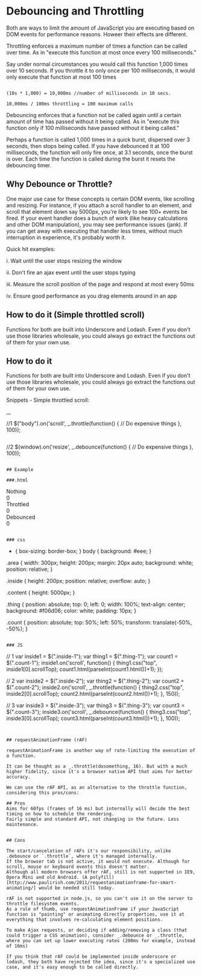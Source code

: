 # Debouncing and Throttling

Both are ways to limit the amount of JavaScript you are executing based on DOM events for performance reasons. Howeer their effects are different.

Throttling enforces a maximum number of times a function can be called over time. As in "execute this function at most once every 100 milliseconds."

Say under normal circumstances you would call this function 1,000 times over 10 seconds. If you throttle it to only once per 100 milliseconds, it would only execute that function at most 100 times

```

(10s * 1,000) = 10,000ms //number of milliseconds in 10 secs. 

10,000ms / 100ms throttling = 100 maximum calls

```

Debouncing enforces that a function not be called again until a certain amount of time has passed without it being called. As in "execute this function only if 100 milliseconds have passed without it being called."

Perhaps a function is called 1,000 times in a quick burst, dispersed over 3 seconds, then stops being called. If you have debounced it at 100 milliseconds, the function will only fire once, at 3.1 seconds, once the burst is over. Each time the function is called during the burst it resets the debouncing timer.

## Why Debounce or Throttle?

One major use case for these concepts is certain DOM events, like scrolling and resizing. For instance, if you attach a scroll handler to an element, and scroll that element down say 5000px, you're likely to see 100+ events be fired. If your event handler does a bunch of work (like heavy calculations and other DOM manipulation), you may see performance issues (jank). If you can get away with executing that handler less times, without much interruption in experience, it's probably worth it.


Quick hit examples:

i. Wait until the user stops resizing the window

ii. Don't fire an ajax event until the user stops typing

iii. Measure the scroll position of the page and respond at most every 50ms

iv. Ensure good performance as you drag elements around in an app

## How to do it (Simple throttled scroll)

Functions for both are built into Underscore and Lodash. Even if you don't use those libraries wholesale, you could always go extract the functions out of them for your own use.



## How to do it

Functions for both are built into Underscore and Lodash. Even if you don't use those libraries wholesale, you could always go extract the functions out of them for your own use.

Snippets - Simple throttled scroll:

,,,

//1
$("body").on('scroll', _.throttle(function() {
  // Do expensive things
}, 100));

```

```
//2
$(window).on('resize', _.debounce(function() {
  // Do expensive things
}, 100));

```

## Example

###.html

```
<div class="area area-1">
  <div class="inside inside-1">
    <div class="content content-2"></div>
    <div class="thing thing-1">Nothing</div>
  </div>
  <div class="count count-1">0</div>
</div>

<div class="area area-2">
  <div class="inside inside-2">
    <div class="content content-2"></div>
    <div class="thing thing-2">Throttled</div>
  </div>
  <div class="count count-2">0</div>
</div>

<div class="area area-3">
  <div class="inside inside-3">
    <div class="content content-3"></div>
    <div class="thing thing-3">Debounced</div>
  </div>
  <div class="count count-3">0</div>
</div>

```

### css

```
* {
  box-sizing: border-box;
}
body {
  background: #eee;
}

.area {
  width: 300px;
  height: 200px;
  margin: 20px auto;
  background: white;
  position: relative;
}

.inside {
  height: 200px;
  position: relative;
  overflow: auto;
}

.content {
  height: 5000px;
}

.thing {
  position: absolute;
  top: 0;
  left: 0;
  width: 100%;
  text-align: center;
  background: #f06d06;
  color: white;
  padding: 10px;
}

.count {
  position: absolute;
  top: 50%;
  left: 50%;
  transform: translate(-50%, -50%);
}

```

### JS

```
// 1
var inside1 = $(".inside-1");
var thing1 = $(".thing-1");
var count1 = $(".count-1");
inside1.on('scroll', function() {
  thing1.css("top", inside1[0].scrollTop);
  count1.html(parseInt(count1.html())+1);
});

// 2 
var inside2 = $(".inside-2");
var thing2 = $(".thing-2");
var count2 = $(".count-2");
inside2.on('scroll', _.throttle(function() {
  thing2.css("top", inside2[0].scrollTop); 
  count2.html(parseInt(count2.html())+1);
}, 150));

// 3
var inside3 = $(".inside-3");
var thing3 = $(".thing-3");
var count3 = $(".count-3");
inside3.on('scroll', _.debounce(function() {
  thing3.css("top", inside3[0].scrollTop);
  count3.html(parseInt(count3.html())+1);
}, 100));

```


## requestAnimationFrame (rAF)

requestAnimationFrame is another way of rate-limiting the execution of a function.

It can be thought as a _.throttle(dosomething, 16). But with a much higher fidelity, since it's a browser native API that aims for better accuracy.

We can use the rAF API, as an alternative to the throttle function, considering this pros/cons:

## Pros
Aims for 60fps (frames of 16 ms) but internally will decide the best timing on how to schedule the rendering.
Fairly simple and standard API, not changing in the future. Less maintenance.


## Cons

The start/cancelation of rAFs it's our responsibility, unlike .debounce or `.throttle`, where it's managed internally.
If the browser tab is not active, it would not execute. Although for scroll, mouse or keyboard events this doesn't matter.
Although all modern browsers offer rAF, still is not supported in IE9, Opera Mini and old Android. (A polyfill)[http://www.paulirish.com/2011/requestanimationframe-for-smart-animating/] would be needed still today.

rAF is not supported in node.js, so you can't use it on the server to throttle filesystem events.
As a rule of thumb, use requestAnimationFrame if your JavaScript function is "painting" or animating directly properties, use it at everything that involves re-calculating element positions.

To make Ajax requests, or deciding if adding/removing a class (that could trigger a CSS animation), consider _.debounce or _.throttle, where you can set up lower executing rates (200ms for example, instead of 16ms)

If you think that rAF could be implemented inside underscore or lodash, they both have rejected the idea, since it's a specialized use case, and it's easy enough to be called directly.

